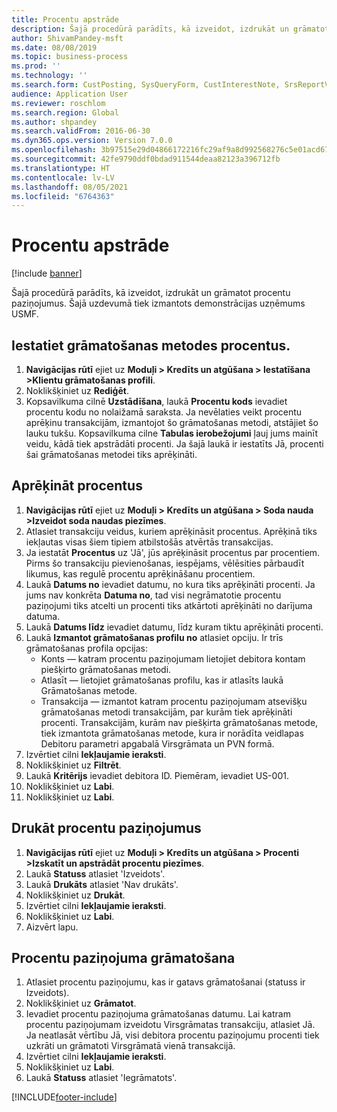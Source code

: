 ```yaml
---
title: Procentu apstrāde
description: Šajā procedūrā parādīts, kā izveidot, izdrukāt un grāmatot procentu paziņojumus.
author: ShivamPandey-msft
ms.date: 08/08/2019
ms.topic: business-process
ms.prod: ''
ms.technology: ''
ms.search.form: CustPosting, SysQueryForm, CustInterestNote, SrsReportViewerForm
audience: Application User
ms.reviewer: roschlom
ms.search.region: Global
ms.author: shpandey
ms.search.validFrom: 2016-06-30
ms.dyn365.ops.version: Version 7.0.0
ms.openlocfilehash: 3b97515e29d04866172216fc29af9a8d992568276c5e01acd67ad9d0028ea0c5
ms.sourcegitcommit: 42fe9790ddf0bdad911544deaa82123a396712fb
ms.translationtype: HT
ms.contentlocale: lv-LV
ms.lasthandoff: 08/05/2021
ms.locfileid: "6764363"
---
```

# <a name="process-interest"></a>Procentu apstrāde

[!include [banner](../../includes/banner.md)]

Šajā procedūrā parādīts, kā izveidot, izdrukāt un grāmatot procentu paziņojumus. Šajā uzdevumā tiek izmantots demonstrācijas uzņēmums USMF.


## <a name="set-up-interest-on-the-posting-profile"></a>Iestatiet grāmatošanas metodes procentus.
1. **Navigācijas rūtī** ejiet uz **Moduļi > Kredīts un atgūšana > Iestatīšana >Klientu grāmatošanas profili**.
2. Noklikšķiniet uz **Rediģēt**.
3. Kopsavilkuma cilnē **Uzstādīšana**, laukā **Procentu kods** ievadiet procentu kodu no nolaižamā saraksta. Ja nevēlaties veikt procentu aprēķinu transakcijām, izmantojot šo grāmatošanas metodi, atstājiet šo lauku tukšu. Kopsavilkuma cilne **Tabulas ierobežojumi** ļauj jums mainīt veidu, kādā tiek apstrādāti procenti. Ja šajā laukā ir iestatīts Jā, procenti šai grāmatošanas metodei tiks aprēķināti.  

## <a name="calculate-interest"></a>Aprēķināt procentus
1. **Navigācijas rūtī** ejiet uz **Moduļi > Kredīts un atgūšana > Soda nauda >Izveidot soda naudas piezīmes**.
2. Atlasiet transakciju veidus, kuriem aprēķināsit procentus. Aprēķinā tiks iekļautas visas šiem tipiem atbilstošās atvērtās transakcijas.  
3. Ja iestatāt **Procentus** uz 'Jā', jūs aprēķināsit procentus par procentiem. Pirms šo transakciju pievienošanas, iespējams, vēlēsities pārbaudīt likumus, kas regulē procentu aprēķināšanu procentiem.  
4. Laukā **Datums no** ievadiet datumu, no kura tiks aprēķināti procenti. Ja jums nav konkrēta **Datuma no**, tad visi negrāmatotie procentu paziņojumi tiks atcelti un procenti tiks atkārtoti aprēķināti no darījuma datuma.
5. Laukā **Datums līdz** ievadiet datumu, līdz kuram tiktu aprēķināti procenti.
6. Laukā **Izmantot grāmatošanas profilu no** atlasiet opciju. Ir trīs grāmatošanas profila opcijas:
    - Konts — katram procentu paziņojumam lietojiet debitora kontam piešķirto grāmatošanas metodi. 
    - Atlasīt — lietojiet grāmatošanas profilu, kas ir atlasīts laukā Grāmatošanas metode.
    - Transakcija — izmantot katram procentu paziņojumam atsevišķu grāmatošanas metodi transakcijām, par kurām tiek aprēķināti procenti. Transakcijām, kurām nav piešķirta grāmatošanas metode, tiek izmantota grāmatošanas metode, kura ir norādīta veidlapas Debitoru parametri apgabalā Virsgrāmata un PVN formā.  
7. Izvērtiet cilni **Iekļaujamie ieraksti**.
8. Noklikšķiniet uz **Filtrēt**.
9. Laukā **Kritērijs** ievadiet debitora ID. Piemēram, ievadiet US-001.
6. Noklikšķiniet uz **Labi**.
7. Noklikšķiniet uz **Labi**.

## <a name="print-interest-notes"></a>Drukāt procentu paziņojumus
1. **Navigācijas rūtī** ejiet uz **Moduļi > Kredīts un atgūšana > Procenti >Izskatīt un apstrādāt procentu piezīmes**.
2. Laukā **Statuss** atlasiet 'Izveidots'.
3. Laukā **Drukāts** atlasiet 'Nav drukāts'.
4. Noklikšķiniet uz **Drukāt**.
5. Izvērtiet cilni **Iekļaujamie ieraksti**.
6. Noklikšķiniet uz **Labi**.
7. Aizvērt lapu.

## <a name="post-the-interest-note"></a>Procentu paziņojuma grāmatošana
1. Atlasiet procentu paziņojumu, kas ir gatavs grāmatošanai (statuss ir Izveidots).
2. Noklikšķiniet uz **Grāmatot**.
3. Ievadiet procentu paziņojuma grāmatošanas datumu. Lai katram procentu paziņojumam izveidotu Virsgrāmatas transakciju, atlasiet Jā. Ja neatlasāt vērtību Jā, visi debitora procentu paziņojumu procenti tiek uzkrāti un grāmatoti Virsgrāmatā vienā transakcijā.  
4. Izvērtiet cilni **Iekļaujamie ieraksti**.
5. Noklikšķiniet uz **Labi**.
6. Laukā **Statuss** atlasiet 'Iegrāmatots'.



[!INCLUDE[footer-include](../../../includes/footer-banner.md)]